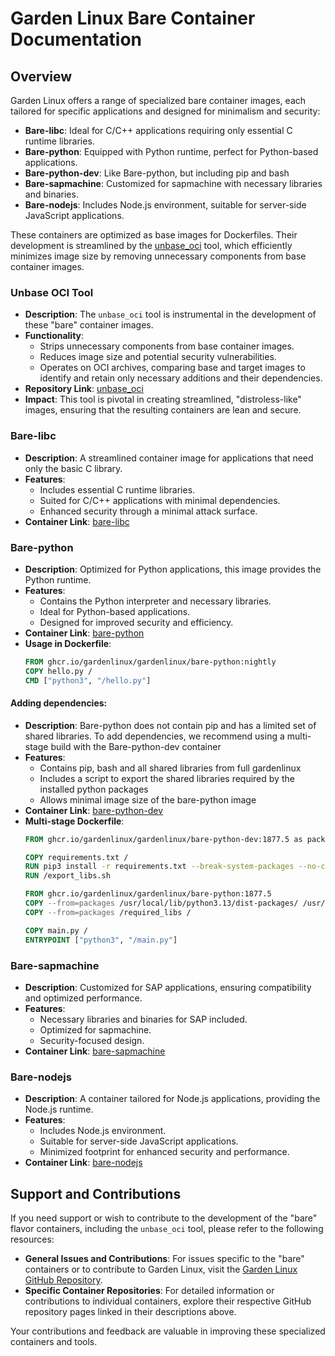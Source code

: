 # Garden Linux Bare Container Documentation

## Overview
Garden Linux offers a range of specialized bare container images, each tailored for specific applications and designed for minimalism and security:

- **Bare-libc**: Ideal for C/C++ applications requiring only essential C runtime libraries.
- **Bare-python**: Equipped with Python runtime, perfect for Python-based applications.
- **Bare-python-dev**: Like Bare-python, but including pip and bash
- **Bare-sapmachine**: Customized for sapmachine with necessary libraries and binaries.
- **Bare-nodejs**: Includes Node.js environment, suitable for server-side JavaScript applications.

These containers are optimized as base images for Dockerfiles. 
Their development is streamlined by the [unbase_oci](https://github.com/gardenlinux/unbase_oci) tool, which efficiently minimizes image size by removing unnecessary components from base container images.

### Unbase OCI Tool
- **Description**: The `unbase_oci` tool is instrumental in the development of these "bare" container images. 
- **Functionality**:
  - Strips unnecessary components from base container images.
  - Reduces image size and potential security vulnerabilities.
  - Operates on OCI archives, comparing base and target images to identify and retain only necessary additions and their dependencies.
- **Repository Link**: [unbase_oci](https://github.com/gardenlinux/unbase_oci)
- **Impact**: This tool is pivotal in creating streamlined, "distroless-like" images, ensuring that the resulting containers are lean and secure.

### Bare-libc
- **Description**: A streamlined container image for applications that need only the basic C library.
- **Features**:
  - Includes essential C runtime libraries.
  - Suited for C/C++ applications with minimal dependencies.
  - Enhanced security through a minimal attack surface.
- **Container Link**: [bare-libc](https://github.com/orgs/gardenlinux/packages/container/package/gardenlinux%2Fbare-libc)

### Bare-python
- **Description**: Optimized for Python applications, this image provides the Python runtime.
- **Features**:
  - Contains the Python interpreter and necessary libraries.
  - Ideal for Python-based applications.
  - Designed for improved security and efficiency.
- **Container Link**: [bare-python](https://github.com/orgs/gardenlinux/packages/container/package/gardenlinux%2Fbare-python)
- **Usage in Dockerfile**:
  ```Dockerfile
  FROM ghcr.io/gardenlinux/gardenlinux/bare-python:nightly
  COPY hello.py /
  CMD ["python3", "/hello.py"]
  ```
#### Adding dependencies:
- **Description**: Bare-python does not contain pip and has a limited set of shared libraries. To add dependencies, we recommend using a multi-stage build with the Bare-python-dev container
- **Features**:
  - Contains pip, bash and all shared libraries from full gardenlinux
  - Includes a script to export the shared libraries required by the installed python packages
  - Allows minimal image size of the bare-python image
- **Container Link**: [bare-python-dev](https://github.com/orgs/gardenlinux/packages/container/package/gardenlinux%2Fbare-python-dev)
- **Multi-stage Dockerfile**:
  ```Dockerfile
  FROM ghcr.io/gardenlinux/gardenlinux/bare-python-dev:1877.5 as packages

  COPY requirements.txt /
  RUN pip3 install -r requirements.txt --break-system-packages --no-cache-dir
  RUN /export_libs.sh
  
  FROM ghcr.io/gardenlinux/gardenlinux/bare-python:1877.5
  COPY --from=packages /usr/local/lib/python3.13/dist-packages/ /usr/local/lib/python3.13/dist-packages/
  COPY --from=packages /required_libs /
  
  COPY main.py /
  ENTRYPOINT ["python3", "/main.py"]
  ```

### Bare-sapmachine
- **Description**: Customized for SAP applications, ensuring compatibility and optimized performance.
- **Features**:
  - Necessary libraries and binaries for SAP included.
  - Optimized for sapmachine.
  - Security-focused design.
- **Container Link**: [bare-sapmachine](https://github.com/orgs/gardenlinux/packages/container/package/gardenlinux%2Fbare-sapmachine)

### Bare-nodejs
- **Description**: A container tailored for Node.js applications, providing the Node.js runtime.
- **Features**:
  - Includes Node.js environment.
  - Suitable for server-side JavaScript applications.
  - Minimized footprint for enhanced security and performance.
- **Container Link**: [bare-nodejs](https://github.com/orgs/gardenlinux/packages/container/package/gardenlinux%2Fbare-nodejs)


## Support and Contributions

If you need support or wish to contribute to the development of the "bare" flavor containers, including the `unbase_oci` tool, please refer to the following resources:

- **General Issues and Contributions**: For issues specific to the "bare" containers or to contribute to Garden Linux, visit the [Garden Linux GitHub Repository](https://github.com/gardenlinux/gardenlinux/pulls).
- **Specific Container Repositories**: For detailed information or contributions to individual containers, explore their respective GitHub repository pages linked in their descriptions above.

Your contributions and feedback are valuable in improving these specialized containers and tools.
